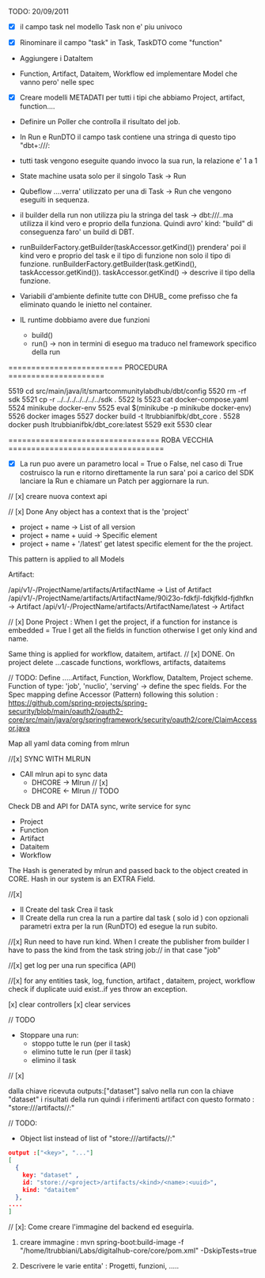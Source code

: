 TODO: 20/09/2011

-[x] il campo task nel modello Task non e' piu univoco

-[x] Rinominare il campo "task" in Task, TaskDTO come "function"

- Aggiungere i DataItem

- Function, Artifact, Dataitem, Workflow ed implementare Model che vanno pero' nelle spec

- [x] Creare modelli METADATI per tutti i tipi che abbiamo Project, artifact, function....
- Definire un Poller che controlla il risultato del job.

- In Run e RunDTO il campo task contiene una stringa di questo tipo "dbt+<perform>://<project>/<function>:<version>

- tutti task vengono eseguite quando invoco la sua run, la relazione e' 1 a 1
- State machine usata solo per il singolo Task -> Run
- Qubeflow ....verra' utilizzato per una di Task -> Run che vengono eseguiti in sequenza.

- il builder della run non utilizza piu la stringa del task -> dbt://<project>/<function>..ma utilizza il kind vero e proprio della funziona. Quindi avro' kind: "build" di conseguenza faro' un build di DBT.

- runBuilderFactory.getBuilder(taskAccessor.getKind()) prendera' poi il kind vero e proprio del task e il tipo di funzione non solo il tipo di funzione. runBuilderFactory.getBuilder(task.getKind(), taskAccessor.getKind()). taskAccessor.getKind() -> descrive il tipo della funzione.

- Variabili d'ambiente definite tutte con DHUB\_ come prefisso che fa eliminato quando le inietto nel container.

- IL runtime dobbiamo avere due funzioni
  - build()
  - run() -> non in termini di eseguo ma traduco nel framework specifico della run

========================= PROCEDURA =====================

5519 cd src/main/java/it/smartcommunitylabdhub/dbt/config
5520 rm -rf sdk
5521 cp -r ../../../../../../../sdk .
5522 ls
5523 cat docker-compose.yaml
5524 minikube docker-env
5525 eval $(minikube -p minikube docker-env)
5526 docker images
5527 docker build -t ltrubbianifbk/dbt_core .
5528 docker push ltrubbianifbk/dbt_core:latest
5529 exit
5530 clear

================================= ROBA VECCHIA ==================================

- [x] La run puo avere un parametro local = True o False,
      nel caso di True costruisco la run e ritorno direttamente la run sara' poi a carico del SDK lanciare la Run e chiamare un Patch per aggiornare la run.

// [x] creare nuova context api

// [x] Done
Any object has a context that is the 'project'

- project + name -> List of all version
- project + name + uuid -> Specific element
- project + name + '/latest' get latest specific element for the the project.

This pattern is applied to all Models

Artifact:

/api/v1/-/ProjectName/artifacts/ArtifactName -> List of Artifact
/api/v1/-/ProjectName/artifacts/ArtifactName/90i23o-fdkfjl-fdkjfkld-fjdhfkn -> Artifact
/api/v1/-/ProjectName/artifacts/ArtifactName/latest -> Artifact

// [x] Done
Project : When I get the project, if a function for instance is embedded = True I get all the fields in function otherwise I get only kind and name.

<!--
Project -> {
  name:..,
  extra:...
  Function -> { // if embedded = true
    name: xxx,
    kind:xxx,
    spec....
    extra
  }
  Function -> { // if embedded = false
    name: xxx,
    kind:xxx,
  }
} -->

Same thing is applied for workflow, dataitem, artifact.
// [x] DONE. On project delete ...cascade functions, workflows, artifacts, dataitems

// TODO:
Define .....Artifact, Function, Workflow, DataItem, Project scheme. Function of type: 'job', 'nuclio', 'serving' -> define the spec fields.
For the Spec mapping define Accessor (Pattern) following this solution : https://github.com/spring-projects/spring-security/blob/main/oauth2/oauth2-core/src/main/java/org/springframework/security/oauth2/core/ClaimAccessor.java

Map all yaml data coming from mlrun

<!--
kind: job
metadata:
  credentials:
    access_key: $generate
  labels:
    color: blue
  name: test-func
  project: default
  tag: latest
  hash: c482bd8bcaffbb15b5557d89bfddb4e496bfa32e
  updated: '2023-06-06T13:15:08.851869+00:00'
spec:
  args: []
  build:
    base_image: ''
    commands: ''
    functionSourceCode: ZGVmIGhhbmRsZXIoY29udGV4dCk6CiAgICBjb250ZXh0LmxvZ2dlci5pbmZvKCdIZWxsbyB3b3JsZCcp
    image: ''
  description: Test description
  env:
    - name: LocalVariable
      value: '111'
  image: mlrun/mlrun
  priority_class_name: ''
  preemption_mode: ''
  volume_mounts: []
  volumes: []
  resources:
    limits:
      cpu: '4'
      memory: 3Mi
      nvidia.com/gpu: '5'
    requests:
      cpu: '2'
      memory: 1Mi
  default_handler: ''
status: {} -->

//[x] SYNC WITH MLRUN

- CAll mlrun api to sync data
  - DHCORE -> Mlrun // [x]
  - DHCORE <- Mlrun // TODO

Check DB and API for DATA sync, write service for sync

- Project
- Function
- Artifact
- Dataitem
- Workflow

The Hash is generated by mlrun and passed back to the object created in CORE. Hash in our system is an EXTRA Field.

//[x]

- Il Create del task Crea il task
- Il Create della run crea la run a partire dal task ( solo id ) con opzionali parametri extra per la run (RunDTO) ed esegue la run subito.

//[x]
Run need to have run kind. When I create the publisher from builder I have to pass the kind from the task string job:// in that case "job"

//[x]
get log per una run specifica (API)

//[x]
for any entities task, log, function, artifact , dataitem, project, workflow check if duplicate uuid exist..if yes throw an exception.

[x] clear controllers
[x] clear services

// TODO

- Stoppare una run:
  - stoppo tutte le run (per il task)
  - elimino tutte le run (per il task)
  - elimino il task

// [x]

dalla chiave ricevuta outputs:["dataset"] salvo nella run con la chiave "dataset" i risultati della run quindi i riferimenti artifact con questo formato : "store://<project>/artifacts/<kind>/<name>:<uuid>"

// TODO:

- Object list instead of list of "store://<project>/artifacts/<kind>/<name>:<uuid>"

```json
output :["<key>", "..."]
[
  {
    key: "dataset" ,
    id: "store://<project>/artifacts/<kind>/<name>:<uuid>",
    kind: "dataitem"
  },
....
]
```

// [x]: Come creare l'immagine del backend ed eseguirla.

1. creare immagine : mvn spring-boot:build-image -f "/home/ltrubbiani/Labs/digitalhub-core/core/pom.xml" -DskipTests=true

2. Descrivere le varie entita' : Progetti, funzioni, .....
